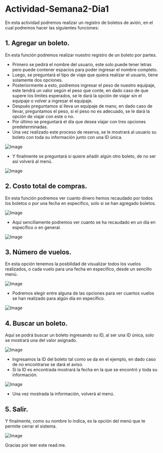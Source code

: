 # Actividad-Semana2-Dia1
En esta actividad podremos realizar un registro de boletos de avión, en el cual podremos hacer las siguientes funciones:

## 1. Agregar un boleto.
En esta función podremos realizar nuestro registro de un boleto por partes.
-  Primero se pedirá el nombre del usuario, este solo puede tener letras pero puede contener espacios para poder ingresar el nombre completo.
-  Luego, se preguntará el tipo de viaje que quiera realizar el usuario, tiene solamente dos opciones.
-  Posteriormente a esto, podremos ingresar el peso de nuestro equipaje, este tendrá un valor según el peso que conte, en dado caso de que supere los limites esperados, se le dará la opción de viajar sin el equipaje o volver a ingresar el equipaje.
-  Después preguntamos si lleva un equipaje de mano, en dado caso de llevar, preguntamos el peso, si el peso no es adecuado, se le dará la opción de viajar con este o no.
-  Por último se preguntará el día que desea viajar con tres opciones predeterminadas.
-  Una vez realizado este proceso de reserva, se le mostrará al usuario su boleto con toda su información junto con una ID única.
  
![Image](https://github.com/user-attachments/assets/ccfec3ea-3383-430a-a6d2-a04f2531da3f)

- Y finalmente se preguntará si quiere añadir algún otro boleto, de no ser así volverá al menú.
  
![Image](https://github.com/user-attachments/assets/3916aff5-547e-4fa8-99f1-2ead2ee57dac)

## 2. Costo total de compras.
En esta función podremos ver cuanto dinero hemos recaudado por todos los boletos o por una fecha en especifico, solo si se han agregado boletos.

![Image](https://github.com/user-attachments/assets/d731aa99-d6a1-4572-aa21-bc7d3051e9f6)

- Aquí sencillamente podremos ver cuanto se ha recaudado en un día en específico o en general.

![Image](https://github.com/user-attachments/assets/68352b49-eed8-402b-abb7-be82c93feb81)

## 3. Número de vuelos.
En esta opción tenemos la posbilidad de visualizar todos los vuelos realizados, o cada vuelo para una fecha en especifico, desde un sencillo menú.

![Image](https://github.com/user-attachments/assets/98c1e747-1c8f-433e-ae56-d70b1b7747f9)

- Podremos elegir entre alguna de las opciones para ver cuantos vuelos se han realizado para algún día en específico.
  
![Image](https://github.com/user-attachments/assets/b26850d6-9bbe-481d-b5b9-aa3842af4562)

## 4. Buscar un boleto.
Aquí se podrá buscar un boleto ingresando su ID, al ser una ID única, solo se mostrará una del valor asignado.

![Image](https://github.com/user-attachments/assets/cd36f762-60a2-4628-9ea2-1f5256a920fc)

- Ingresamos la ID del boleto tal como se da en el ejemplo, en dado caso de no encontrarse se dará el aviso.
- Si la ID es encontrada mostrará la fecha en la que se encontró y toda su información.

![Image](https://github.com/user-attachments/assets/d35f6807-1154-4754-a7d7-d689b56cc77b)

- Una vez mostrada la información, volverá al menú.

## 5. Salir.
Y finalmente, como su nombre lo indica, es la opción del menú que te permite cerrar el sistema.

![Image](https://github.com/user-attachments/assets/cfc8fa51-d20b-4c22-bd92-aced92a3dd49)

Gracias por leer este read.me.
